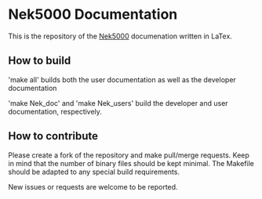 # Nek5000 Documentation

This is the repository of the [Nek5000](http://nek5000.mcs.anl.gov/) documenation 
written in LaTex.

## How to build

'make all' builds both the user documentation as well as the developer
documentation

'make Nek_doc' and 'make Nek_users' build the developer and user documentation, 
respectively.

## How to contribute

Please create a fork of the repository and make pull/merge requests. Keep in 
mind that the number of binary files should be kept minimal. The Makefile should be 
adapted to any special build requirements.

New issues or requests are welcome to be reported.